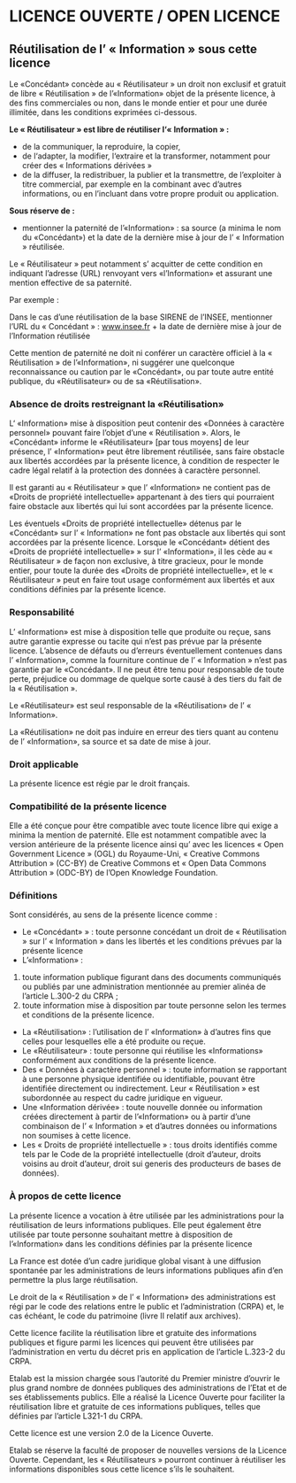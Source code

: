 # LICENCE OUVERTE / OPEN LICENCE

## Réutilisation de l’ « Information » sous  cette licence

Le «Concédant» concède au « Réutilisateur » un droit non exclusif et gratuit de libre  « Réutilisation » de l’«Information» objet de la présente licence, à des fins commerciales ou non, dans le monde entier et pour une durée illimitée, dans les conditions exprimées ci-dessous.

**Le « Réutilisateur » est libre de réutiliser l‘« Information » :**
- de la communiquer, la reproduire, la copier,
- de l‘adapter, la modifier, l‘extraire et la transformer, notamment pour créer des « Informations dérivées »
- de la diffuser, la redistribuer, la publier et la transmettre, de l’exploiter à titre commercial, par exemple en la combinant avec d’autres informations, ou en l’incluant dans votre propre produit ou application.

**Sous réserve de :**

- mentionner la paternité de l’«Information» : sa source (a minima le nom du  «Concédant») et la date de la dernière mise à jour de l’ « Information » réutilisée.

Le « Réutilisateur » peut notamment s’ acquitter de cette condition en indiquant l’adresse (URL) renvoyant vers «l’Information» et assurant une mention effective de sa paternité.

Par exemple :

Dans le cas d’une réutilisation de la base SIRENE de l’INSEE, mentionner l’URL du « Concédant » : www.insee.fr + la date de dernière mise à jour de l’Information réutilisée

Cette mention de paternité ne doit ni conférer un caractère officiel à la « Réutilisation » de l’«Information», ni suggérer une quelconque reconnaissance ou caution par le «Concédant», ou par toute autre entité publique, du «Réutilisateur» ou de sa «Réutilisation».

### Absence de droits restreignant la «Réutilisation»

L‘ «Information» mise à disposition peut contenir des «Données à caractère personnel» pouvant faire l’objet d’une « Réutilisation ». Alors, le «Concédant» informe le «Réutilisateur» [par tous moyens] de leur présence, l’ «Information» peut être librement réutilisée, sans faire obstacle aux libertés accordées par la présente licence, à condition de respecter le cadre légal relatif à la protection des données à caractère personnel.

Il est garanti au « Réutilisateur » que l’ «Information» ne contient pas de «Droits de propriété intellectuelle»  appartenant à des tiers qui pourraient faire obstacle aux libertés qui lui sont accordées par la présente licence.

Les éventuels «Droits de propriété intellectuelle» détenus par le «Concédant» sur l’ « Information» ne font pas obstacle aux libertés qui sont accordées par la présente licence. Lorsque le «Concédant» détient des «Droits de propriété intellectuelle» » sur l’ «Information», il les cède au « Réutilisateur » de façon non exclusive, à titre gracieux, pour le monde entier, pour toute la durée des «Droits de propriété intellectuelle», et le « Réutilisateur »  peut en faire tout usage conformément aux libertés et aux conditions définies par la présente licence.

### Responsabilité

L’ «Information» est mise à disposition telle que produite ou reçue, sans autre garantie expresse ou tacite qui n’est pas prévue par la présente licence. L’absence de défauts ou d’erreurs éventuellement contenues dans l’ «Information», comme la fourniture continue de l’ « Information » n’est pas garantie par le «Concédant». Il ne peut être tenu pour responsable de toute perte, préjudice ou dommage de quelque sorte causé à des tiers du fait de la « Réutilisation ».

Le «Réutilisateur» est seul responsable de la «Réutilisation» de l’ « Information».

La «Réutilisation» ne doit pas induire en erreur des tiers quant au contenu de l’ «Information», sa source et sa date de mise à jour.


### Droit applicable

La présente licence est régie par le droit français.

### Compatibilité de la présente licence

Elle a été conçue pour être compatible avec toute licence libre qui exige a minima la mention de paternité. Elle est notamment compatible avec la version antérieure de la présente licence ainsi qu’ avec les licences « Open Government Licence » (OGL) du Royaume-Uni, « Creative Commons Attribution » (CC-BY) de Creative Commons et « Open Data Commons Attribution » (ODC-BY) de l’Open Knowledge Foundation.

### Définitions

Sont considérés, au sens de la présente licence  comme :

- Le «Concédant» » : toute personne concédant un droit de « Réutilisation » sur l’ « Information » dans les libertés et les conditions prévues par la présente licence
- L’«Information» :
1. toute information publique figurant dans des documents communiqués ou publiés par une administration mentionnée au premier alinéa de l’article L.300-2 du CRPA ;
2. toute information mise à disposition par toute personne selon les termes et conditions de la présente licence.
- La «Réutilisation» : l’utilisation de l’ «Information» à d’autres fins que celles pour lesquelles elle a été produite ou reçue.
- Le «Réutilisateur» : toute personne qui réutilise les «Informations»  conformément aux conditions de la présente licence.
- Des « Données à caractère personnel » : toute information se rapportant à une personne physique identifiée ou identifiable, pouvant être identifiée directement ou indirectement. Leur « Réutilisation » est subordonnée au respect du cadre juridique en vigueur.
- Une «Information dérivée» : toute nouvelle donnée ou information créées directement à partir de l’«Information» ou à partir d’une combinaison  de l’ « Information » et d’autres données ou informations non  soumises à cette licence.
- Les « Droits de propriété intellectuelle » : tous droits identifiés comme tels par le Code de la propriété intellectuelle (droit d’auteur, droits voisins au droit d’auteur, droit sui generis des producteurs de bases de données).

### À propos de cette licence

La présente licence a vocation à être utilisée par les administrations pour la réutilisation de leurs informations publiques. Elle peut également être utilisée par toute personne souhaitant mettre à disposition de l’«Information» dans les conditions définies par la présente licence

La France est dotée d’un cadre juridique global visant à une diffusion spontanée par les administrations de leurs informations publiques afin d’en permettre la plus large réutilisation.

Le droit de la « Réutilisation » de l’  « Information» des administrations est régi par le code des relations entre le public et l’administration (CRPA) et, le cas échéant, le code du patrimoine (livre II relatif aux archives).

Cette licence facilite la réutilisation libre et gratuite des informations publiques et figure parmi les licences qui peuvent être utilisées par l’administration en vertu du décret pris en application de l’article L.323-2 du CRPA.

Etalab est la mission chargée sous l’autorité du Premier ministre d’ouvrir le plus grand nombre de données publiques des administrations de l’Etat et de ses établissements publics. Elle a réalisé la Licence Ouverte pour faciliter la réutilisation libre et gratuite de ces informations publiques, telles que définies par l’article L321-1 du CRPA.

Cette licence est une version 2.0 de la Licence Ouverte.

Etalab se réserve la faculté de proposer de nouvelles versions de la Licence Ouverte. Cependant, les « Réutilisateurs » pourront continuer à réutiliser les informations disponibles sous cette licence s’ils le souhaitent.